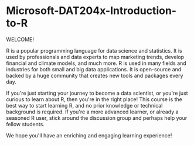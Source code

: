 # Microsoft-DAT204x-Introduction-to-R

WELCOME!

R is a popular programming language for data science and statistics. It is used by professionals and data experts to map marketing trends, develop financial and climate models, and much more. R is used in many fields and industries for both small and big data applications. It is open-source and backed by a huge community that creates new tools and packages every day.

If you're just starting your journey to become a data scientist, or you're just curious to learn about R, then you're in the right place! This course is the best way to start learning R, and no prior knowledge or technical background is required. If you're a more advanced learner, or already a seasoned R user, stick around the discussion group and perhaps help your fellow students.

We hope you'll have an enriching and engaging learning experience!
